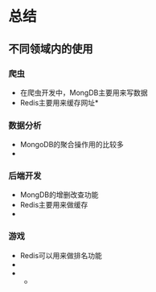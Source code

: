 # 总结
## 不同领域内的使用
### 爬虫
* 在爬虫开发中，MongDB主要用来写数据
* Redis主要用来缓存网址*

### 数据分析
* MongoDB的聚合操作用的比较多
* 
### 后端开发
* MongDB的增删改查功能
* Redis主要用来做缓存
* 
### 游戏
* Redis可以用来做排名功能
* 
* *
